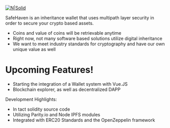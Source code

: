 [![N|Solid](https://safehaven.io/img/logo_color.png)](https://safehaven.io/)

SafeHaven is an inheritance wallet that uses multipath layer security in order to secure your crypto based assets.
  - Coins and value of coins will be retrievable anytime
  - Right now, not many software based solutions utilize digital inheritance
  - We want to meet industry standards for cryptography and have our own unique value as well

# Upcoming Features!

  - Starting the integration of a Wallet system with Vue.JS
  - Blockchain explorer, as well as decentralized DAPP


Development Highlights:
  - In tact solidity source code
  - Utilizing Parity.io and Node IPFS modules
  - Integrated with ERC20 Standards and the OpenZeppelin framework
  

